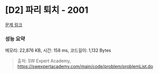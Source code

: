 # [D2] 파리 퇴치 - 2001 

[문제 링크](https://swexpertacademy.com/main/code/problem/problemDetail.do?contestProbId=AV5PzOCKAigDFAUq) 

### 성능 요약

메모리: 22,876 KB, 시간: 158 ms, 코드길이: 1,132 Bytes



> 출처: SW Expert Academy, https://swexpertacademy.com/main/code/problem/problemList.do